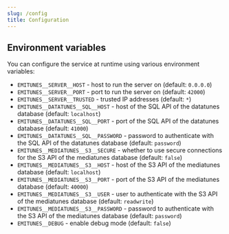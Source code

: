 ```yaml
---
slug: /config
title: Configuration
---
```


## Environment variables

You can configure the service at runtime using various environment variables:

- `EMITUNES__SERVER__HOST` -
  host to run the server on
  (default: `0.0.0.0`)
- `EMITUNES__SERVER__PORT` -
  port to run the server on
  (default: `42000`)
- `EMITUNES__SERVER__TRUSTED` -
  trusted IP addresses
  (default: `*`)
- `EMITUNES__DATATUNES__SQL__HOST` -
  host of the SQL API of the datatunes database
  (default: `localhost`)
- `EMITUNES__DATATUNES__SQL__PORT` -
  port of the SQL API of the datatunes database
  (default: `41000`)
- `EMITUNES__DATATUNES__SQL__PASSWORD` -
  password to authenticate with the SQL API of the datatunes database
  (default: `password`)
- `EMITUNES__MEDIATUNES__S3__SECURE` -
  whether to use secure connections for the S3 API of the mediatunes database
  (default: `false`)
- `EMITUNES__MEDIATUNES__S3__HOST` -
  host of the S3 API of the mediatunes database
  (default: `localhost`)
- `EMITUNES__MEDIATUNES__S3__PORT` -
  port of the S3 API of the mediatunes database
  (default: `40000`)
- `EMITUNES__MEDIATUNES__S3__USER` -
  user to authenticate with the S3 API of the mediatunes database
  (default: `readwrite`)
- `EMITUNES__MEDIATUNES__S3__PASSWORD` -
  password to authenticate with the S3 API of the mediatunes database
  (default: `password`)
- `EMITUNES__DEBUG` -
  enable debug mode
  (default: `false`)
